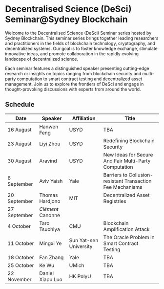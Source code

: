 # Decentralised Science (DeSci) Seminar@Sydney Blockchain

Welcome to the Decentralised Science (DeSci) Seminar series hosted by Sydney Blockchain. This seminar series brings together leading researchers and practitioners in the fields of blockchain technology, cryptography, and decentralized systems. Our goal is to foster knowledge exchange, stimulate innovative ideas, and promote collaboration in the rapidly evolving landscape of decentralized science.

Each seminar features a distinguished speaker presenting cutting-edge research or insights on topics ranging from blockchain security and multi-party computation to smart contract testing and decentralized asset management. Join us to explore the frontiers of DeSci and engage in thought-provoking discussions with experts from around the world.

## Schedule

| Date | Speaker | Affiliation | Title |
|------|---------|-------------|-------|
| 16 August | Hanwen Feng | USYD | TBA |
| 23 August | Liyi Zhou | USYD | Redefining Blockchain Security |
| 30 August | Aravind | USYD | New Ideas for Secure And Fair Multi-Party Computation |
| 6 September | Aviv Yaish | Yale | Barriers to Collusion-resistant Transaction Fee Mechanisms |
| 20 September | Thomas Hardjono | MIT | Decentralized Asset Registries |
| 27 September | *Clément* Canonne |  |  |
| 4 October | Taro Tsuchiya | CMU | Blockchain Amplification Attack |
| 11 October | Mingxi Ye | Sun Yat-sen University | The Oracle Problem in Smart Contract Testing |
| 18 October | Fan Zhang | Yale | TBA |
| 25 October | Ke Wu | UMich | TBA |
| 22 November | Daniel Xiapu Luo | HK PolyU | TBA |
